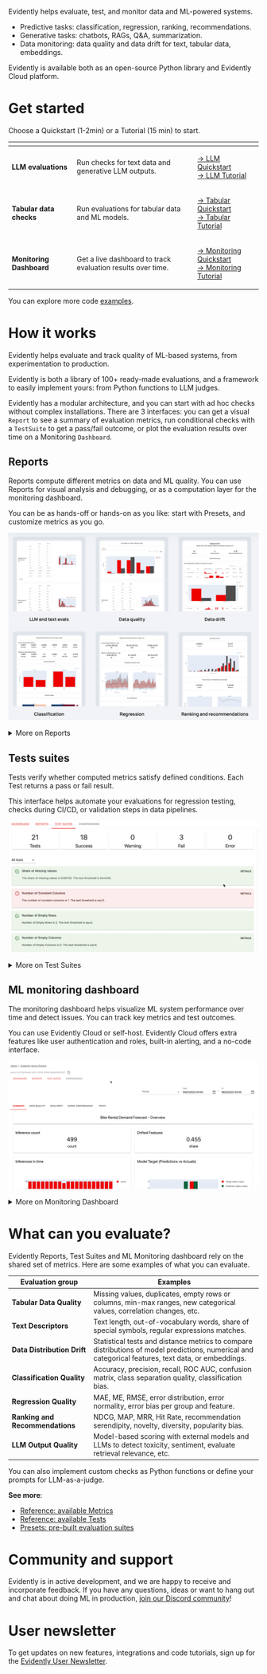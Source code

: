 Evidently helps evaluate, test, and monitor data and ML-powered systems.
* Predictive tasks: classification, regression, ranking, recommendations.
* Generative tasks: chatbots, RAGs, Q&A, summarization.
* Data monitoring: data quality and data drift for text, tabular data, embeddings.

Evidently is available both as an open-source Python library and Evidently Cloud platform.

# Get started

Choose a Quickstart (1-2min) or a Tutorial (15 min) to start.

<table data-view="cards"><thead><tr><th></th><th></th><th></th></tr></thead><tbody><tr><td><strong></strong><strong>LLM evaluations</strong><strong></strong></td><td>Run checks for text data and generative LLM outputs.</td><td><p><a href="get-started/cloud_quickstart_llm.md">→ LLM Quickstart</a><br><a href="examples/tutorial-llm.md">→ LLM Tutorial</a></p></td></tr><tr><td><strong></strong><strong>Tabular data checks</strong><strong></strong></td><td>Run evaluations for tabular data and ML models.</td><td><p><a href="get-started/cloud_quickstart_tabular.md">→ Tabular Quickstart</a><br><a href="examples/tutorial_reports_tests.md">→ Tabular Tutorial</a></p></td></tr><tr><td><strong></strong><strong>Monitoring Dashboard</strong><strong></strong></td><td>Get a live dashboard to track evaluation results over time.</td><td><p><a href="get-started/cloud_quickstart_tabular.md">→ Monitoring Quickstart</a><br><a href="examples/tutorial-cloud.md">→ Monitoring Tutorial</a></p></td></tr></tbody></table>

You can explore more code [examples](examples/examples.md). 

# How it works 

Evidently helps evaluate and track quality of ML-based systems, from experimentation to production. 

Evidently is both a library of 100+ ready-made evaluations, and a framework to easily implement yours: from Python functions to LLM judges. 

Evidently has a modular architecture, and you can start with ad hoc checks without complex installations. There are 3 interfaces: you can get a visual `Report` to see a summary of evaluation metrics, run conditional checks with a `TestSuite` to get a pass/fail outcome, or plot the evaluation results over time on a Monitoring `Dashboard`.

## Reports

Reports compute different metrics on data and ML quality. You can use Reports for visual analysis and debugging, or as a computation layer for the monitoring dashboard. 

You can be as hands-off or hands-on as you like: start with Presets, and customize metrics as you go.

![](.gitbook/assets/main/reports-min.png)

<details>

<summary>More on Reports</summary>

* You can pass a single dataset or two for **side-by-side comparison**. 
  * Pass data as a CSV, pandas or Spark dataframe.
* You can get **pre-built Reports** with [Presets](presets/all-presets.md), or combine [individual Metrics](reference/all-metrics.md).
* You can use Reports as a **standalone tool**:
  * For exploration and debugging: view results in Python or export as HTML.
  * As a computation layer: export results to Python dictionary, JSON or dataframe.
  * For documentation: add text comments and save Model Card.   
* You can also use Reports as a **component of ML Monitoring system**:
  * Compute Reports on a cadence over live data and save as JSON snapshots.
  * Visualize results from multiple Reports over time on the Monitoring Dashboard.
  * Configure alerts when metrics are out of bounds.

**Docs**:
* [Reference: available Metrics](reference/all-metrics.md)
* [User guide: how to get Reports](tests-and-reports/get-reports.md) 
</details>

## Tests suites 

Tests verify whether computed metrics satisfy defined conditions. Each Test returns a pass or fail result. 

This interface helps automate your evaluations for regression testing, checks during CI/CD, or validation steps in data pipelines. 
 
![](.gitbook/assets/main/tests.gif)

<details>

<summary>More on Test Suites</summary>

* You can set Test conditions manually or **auto-generate conditions** from a reference dataset. 
* You can get **pre-built Test Suites** with [Presets](presets/all-presets.md), or combine [individual Tests](reference/all-tests.md).
* You can see Test results in a visual report or get a JSON or Python export.
* You can use Test Suites as a **standalone tool**:
  * Regression testing during experimentation.
  * Automated CI/CD checks after you get new labeled data or update models.
  * Pipeline testing: add a validation step to your data pipelines.   
* You can also use Test Suites as a **component of ML Monitoring system**:
  * Run automated Test Suites and save results as JSON snapshots.
  * Show test outcomes and metrics metrics on the Monitoring Dashboard. 
  * Configure alerts on failed Tests.

**Docs**:
* [Reference: available Tests](reference/all-tests.md)
* [User guide: how to generate Tests](tests-and-reports/run-tests.md) 
</details>


## ML monitoring dashboard

The monitoring dashboard helps visualize ML system performance over time and detect issues. You can track key metrics and test outcomes. 

You can use Evidently Cloud or self-host. Evidently Cloud offers extra features like user authentication and roles, built-in alerting, and a no-code interface. 
 
![](.gitbook/assets/main/dashboard.gif)

<details>

<summary>More on Monitoring Dashboard</summary>

* You save Reports or Test Suites as JSON snapshots. The monitoring dashboard runs over these evaluation results as a data source.
* You can create custom combinations of Panels and choose what exactly to plot. 
* You can get dashboards as code for version control and reproducibility. 
* You can send data in near real-time using a Collector service or in batches. 
* For Evidently Cloud: send alerts to Slack, Discord, and email. 
* For Evidently Cloud: get pre-built Tabs and manage everything in the UI. 

**Docs**:
* [Monitoring user guide](monitoring/monitoring_overview.md)
</details>

# What can you evaluate?
Evidently Reports, Test Suites and ML Monitoring dashboard rely on the shared set of metrics. Here are some examples of what you can evaluate.

| Evaluation group | Examples |
|------|------|
| **Tabular Data Quality** | Missing values, duplicates, empty rows or columns, min-max ranges, new categorical values, correlation changes, etc. |
| **Text Descriptors** | Text length, out-of-vocabulary words, share of special symbols, regular expressions matches. |
| **Data Distribution Drift** | Statistical tests and distance metrics to compare distributions of model predictions, numerical and categorical features, text data, or embeddings. |
| **Classification Quality** | Accuracy, precision, recall, ROC AUC, confusion matrix, class separation quality, classification bias. |
| **Regression Quality** | MAE, ME, RMSE, error distribution, error normality, error bias per group and feature. |
| **Ranking and Recommendations** | NDCG, MAP, MRR, Hit Rate, recommendation serendipity, novelty, diversity, popularity bias. |
| **LLM Output Quality** | Model-based scoring with external models and LLMs to detect toxicity, sentiment, evaluate retrieval relevance, etc. |

You can also implement custom checks as Python functions or define your prompts for LLM-as-a-judge.

**See more**:
* [Reference: available Metrics](reference/all-metrics.md)
* [Reference: available Tests](reference/all-tests.md)
* [Presets: pre-built evaluation suites](presets/all-presets.md)

# Community and support 

Evidently is in active development, and we are happy to receive and incorporate feedback. If you have any questions, ideas or want to hang out and chat about doing ML in production, [join our Discord community](https://discord.com/invite/xZjKRaNp8b)!

# User newsletter

To get updates on new features, integrations and code tutorials, sign up for the [Evidently User Newsletter](https://www.evidentlyai.com/user-newsletter). 

